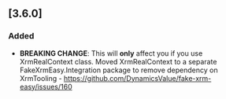 ## [3.6.0]

### Added

- **BREAKING CHANGE**: This will **only** affect you if you use XrmRealContext class. Moved XrmRealContext to a separate FakeXrmEasy.Integration package to remove dependency on XrmTooling - https://github.com/DynamicsValue/fake-xrm-easy/issues/160
